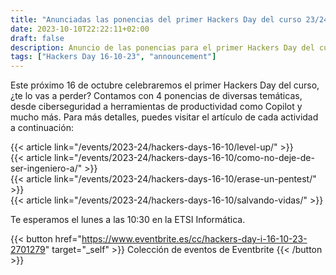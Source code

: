 ```yaml
---
title: "Anunciadas las ponencias del primer Hackers Day del curso 23/24"
date: 2023-10-10T22:22:11+02:00
draft: false
description: Anuncio de las ponencias para el primer Hackers Day del curso 2023/24"
tags: ["Hackers Day 16-10-23", "announcement"]
---
```


Este próximo 16 de octubre celebraremos el primer Hackers Day del curso, ¿te lo vas a perder? Contamos con 4 ponencias de diversas temáticas, desde ciberseguridad a herramientas de productividad como Copilot y mucho más. Para más detalles, puedes visitar el artículo de cada actividad a continuación:

{{< article link="/events/2023-24/hackers-days-16-10/level-up/" >}}
<br>
{{< article link="/events/2023-24/hackers-days-16-10/como-no-deje-de-ser-ingeniero-a/" >}}
<br>
{{< article link="/events/2023-24/hackers-days-16-10/erase-un-pentest/" >}}
<br>
{{< article link="/events/2023-24/hackers-days-16-10/salvando-vidas/" >}}

Te esperamos el lunes a las 10:30 en la ETSI Informática.

{{< button href="https://www.eventbrite.es/cc/hackers-day-i-16-10-23-2701279" target="_self" >}}
Colección de eventos de Eventbrite
{{< /button >}}

